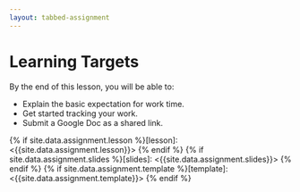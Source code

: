 ```yaml
---
layout: tabbed-assignment
---
```


# Learning Targets

By the end of this lesson, you will be able to:

* Explain the basic expectation for work time.
* Get started tracking your work.
* Submit a Google Doc as a shared link.

<!-- Don't edit links here, change them in _data/assignment.yml instead, -->

{% if site.data.assignment.lesson   %}[lesson]: <{{site.data.assignment.lesson}}>     {% endif %}
{% if site.data.assignment.slides   %}[slides]:   <{{site.data.assignment.slides}}>   {% endif %}
{% if site.data.assignment.template %}[template]: <{{site.data.assignment.template}}> {% endif %}
